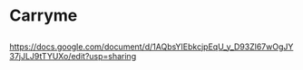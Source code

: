 # Carryme
##
https://docs.google.com/document/d/1AQbsYIEbkcjpEqU_y_D93Zl67wOgJY37jJLJ9tTYUXo/edit?usp=sharing
